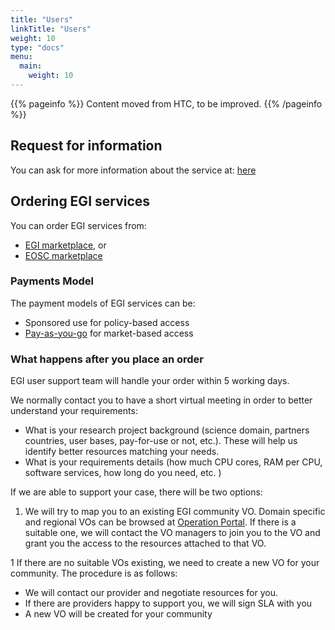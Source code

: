 ```yaml
---
title: "Users"
linkTitle: "Users"
weight: 10
type: "docs"
menu:
  main:
    weight: 10
---
```


{{% pageinfo %}}
Content moved from HTC, to be improved.
{{% /pageinfo %}}

## Request for information

You can ask for more information about the service at: [here](https://www.egi.eu/more-information/)

## Ordering EGI services

You can order EGI services from:

* [EGI marketplace](https://marketplace.egi.eu/), or
* [EOSC marketplace](https://marketplace.eosc-portal.eu/services?providers=1)

### Payments Model

The payment models of EGI services can be:
* Sponsored use for policy-based access
* [Pay-as-you-go](https://wiki.egi.eu/wiki/VT_EGI_Pay-for-Use_Service/Price_Overview)
  for market-based access

### What happens after you place an order

EGI user support team will handle your order within 5 working days.

We normally contact you to have a short virtual meeting in order to better
understand your requirements:
* What is your research project background (science domain, partners countries,
  user bases, pay-for-use or not, etc.). These will help us identify better
  resources matching your needs.
* What is your requirements details (how much CPU cores, RAM per CPU,
  software services, how long do you need, etc. )

If we are able to support your case, there will be two options:

1. We will try to map you to an existing EGI community VO. Domain specific and
   regional VOs can be browsed at [Operation Portal](https://operations-portal.egi.eu/vo/).
   If there is a suitable one, we will contact the VO managers to join you to
   the VO and grant you the access to the resources attached to that VO.

1 If there are no suitable VOs existing, we need to create a new VO for your
  community. The procedure is as follows:
  * We will contact our provider and negotiate resources for you.
  * If there are providers happy to support you, we will sign SLA with you
  * A new VO will be created for your community
